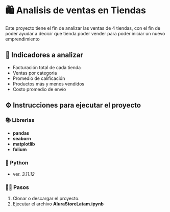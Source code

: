 #  🛍 Analisis de ventas en Tiendas

Este proyecto tiene el fin de analizar las ventas de 4 tiendas, con el fin de poder ayudar a decicir que tienda poder vender para poder iniciar un nuevo emprendimiento

## 📍 Indicadores a analizar
- Facturación total de cada tienda
- Ventas por categoria
- Promedio de calificación 
- Productos más y menos vendidos
- Costo promedio de envío

## ⚙ Instrucciones para ejecutar el proyecto 
### 📚 Librerias
- **pandas**
- **seaborn**
- **matplotlib**
- **folium**
### 🐍 Python
- ver. *3.11.12*
### 👩‍💻 Pasos
1. Clonar o descargar el proyecto.
2. Ejecutar el archivo **AluraStoreLatam.ipynb**
